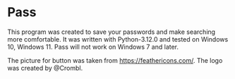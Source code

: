 # Pass
This program was created to save your passwords and make searching more comfortable. 
It was written with Python-3.12.0 and tested on Windows 10, Windows 11. Pass will not work on Windows 7 and later.

The picture for button was taken from https://feathericons.com/.
The logo was created by @Crombl.
